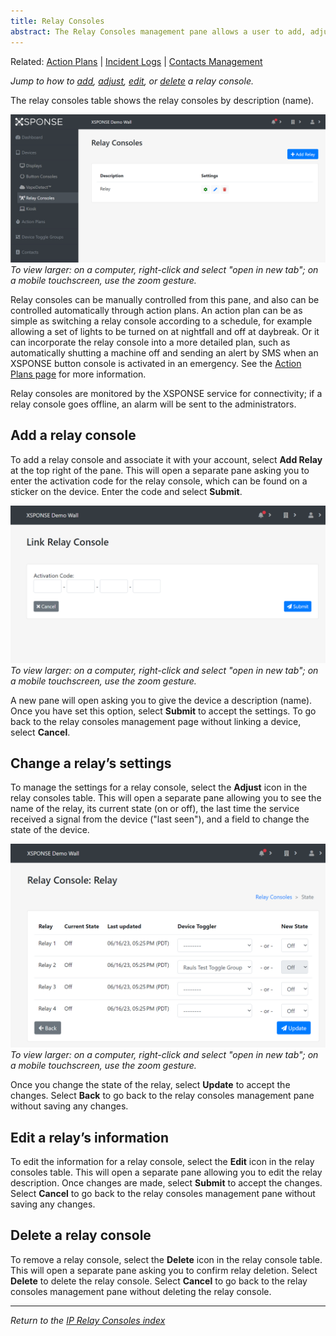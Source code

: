 ```yaml
---
title: Relay Consoles
abstract: The Relay Consoles management pane allows a user to add, adjust, edit, or delete a relay console device. Selecting the Relay Consoles link in the navigation pane will take you to the Relay Consoles management pane. 
---
```

Related: [Action Plans](../general-ops/action-plans.md) \| [Incident Logs](../general-ops/incident-logs.md) \| [Contacts Management](../general-ops/contacts-management.md) 

*Jump to how to [add](relay-consoles-management.md#add-a-relay-console), [adjust](relay-consoles-management.md#change-a-relays-settings), [edit](relay-consoles-management.md#edit-a-relays-information), or [delete](relay-consoles-management.md#delete-a-relay-console) a relay console.*

The relay consoles table shows the relay consoles by description (name). 

![relay console management page](relay_consoles_management.png)
_To view larger: on a computer, right-click and select "open in new tab"; on a mobile touchscreen, use the zoom gesture._

Relay consoles can be manually controlled from this pane, and also can be controlled automatically through action plans. An action plan can be as simple as switching a relay console according to a schedule, for example allowing a set of lights to be turned on at nightfall and off at daybreak. Or it can incorporate the relay console into a more detailed plan, such as automatically shutting a machine off and sending an alert by SMS when an XSPONSE button console is activated in an emergency. See the [Action Plans page](../general-ops/action-plans.md) for more information.

Relay consoles are monitored by the XSPONSE service for connectivity; if a relay console goes offline, an alarm will be sent to the administrators.

## Add a relay console
To add a relay console and associate it with your account, select **Add Relay** at the top right of the pane. This will open a separate pane asking you to enter the activation code for the relay console, which can be found on a sticker on the device. Enter the code and select **Submit**.  

![add a relay console](relay_console_link.png)
_To view larger: on a computer, right-click and select "open in new tab"; on a mobile touchscreen, use the zoom gesture._

A new pane will open asking you to give the device a description (name). Once you have set this option, select **Submit** to accept the settings. To go back to the relay consoles management page without linking a device, select **Cancel**.
 
## Change a relay’s settings
To manage the settings for a relay console, select the **Adjust** icon in the relay consoles table. This will open a separate pane allowing you to see the name of the relay, its current state (on or off), the last time the service received a signal from the device ("last seen"), and a field to change the state of the device. 

![adjust relay pane](relay_adjust.png)
_To view larger: on a computer, right-click and select "open in new tab"; on a mobile touchscreen, use the zoom gesture._

Once you change the state of the relay, select **Update** to accept the changes. Select **Back** to go back to the relay consoles management pane without saving any changes.

## Edit a relay’s information
To edit the information for a relay console, select the **Edit** icon in the relay consoles table. This will open a separate pane allowing you to edit the relay description. Once changes are made, select **Submit** to accept the changes. Select **Cancel** to go back to the relay consoles management pane without saving any changes.

## Delete a relay console
To remove a relay console, select the **Delete** icon in the relay console table. This will open a separate pane asking you to confirm relay deletion. Select **Delete** to delete the relay console. Select **Cancel** to go back to the relay consoles management pane without deleting the relay console.

___
*Return to the [IP Relay Consoles index](index.md)*
